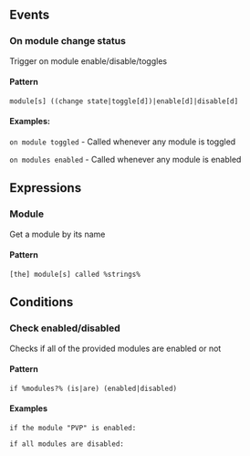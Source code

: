 ## Events

### On module change status

Trigger on module enable/disable/toggles

#### Pattern
 
`module[s] ((change state|toggle[d])|enable[d]|disable[d]`

#### Examples:

`on module toggled` - Called whenever any module is toggled

`on modules enabled` - Called whenever any module is enabled

## Expressions

### Module

Get a module by its name

#### Pattern

`[the] module[s] called %strings%`

## Conditions

### Check enabled/disabled

Checks if all of the provided modules are enabled or not

#### Pattern

`if %modules?% (is|are) (enabled|disabled)`

#### Examples

`if the module "PVP" is enabled:`

`if all modules are disabled:`